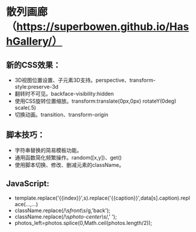 # 散列画廊（https://superbowen.github.io/HashGallery/）
## 新的CSS效果：
* 3D视图位置设置、子元素3D支持。perspective、transform-style:preserve-3d
* 翻转时不可见。backface-visibility:hidden
* 使用CSS旋转位置缩放。transform:translate(0px,0px) rotateY(0deg) scale(.5)
* 切换动画。transition、transform-origin  
## 脚本技巧：
* 字符串替换的简易模板功能。
* 通用函数简化频繁操作。random([x,y])、get()
* 使用脚本切换、修改、删减元素的className。 
## JavaScript:
* template.replace('{{index}}',s).replace('{{caption}}',data[s].caption).replace(...,...)
* className.replace(/\s*front\s*/g,'back');
* className.replace(/\s*photo-center\s*/,' ');
* photos_left=photos.splice(0,Math.ceil(photos.length/2));

